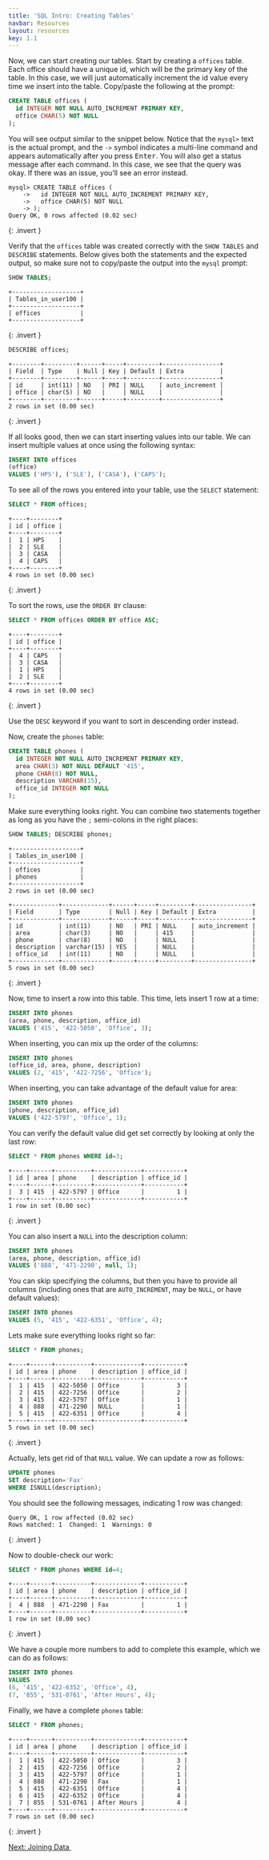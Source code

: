 ```yaml
---
title: 'SQL Intro: Creating Tables'
navbar: Resources
layout: resources
key: 1.1
---
```


Now, we can start creating our tables. Start by creating a `offices` table. Each office should have a unique id, which will be the primary key of the table. In this case, we will just automatically increment the id value every time we insert into the table. Copy/paste the following at the prompt:

```sql
CREATE TABLE offices (
  id INTEGER NOT NULL AUTO_INCREMENT PRIMARY KEY,
  office CHAR(5) NOT NULL
);
```

You will see output similar to the snippet below. Notice that the `mysql>` text is the actual prompt, and the `->` symbol indicates a multi-line command and appears automatically after you press <kbd>Enter</kbd>. You will also get a status message after each command. In this case, we see that the query was okay. If there was an issue, you’ll see an error instead.

```
mysql> CREATE TABLE offices (
    ->   id INTEGER NOT NULL AUTO_INCREMENT PRIMARY KEY,
    ->   office CHAR(5) NOT NULL
    -> );
Query OK, 0 rows affected (0.02 sec)
```
{: .invert }

Verify that the `offices` table was created correctly with the `SHOW TABLES` and `DESCRIBE` statements. Below gives both the statements and the expected output, so make sure not to copy/paste the output into the `mysql` prompt:

```sql
SHOW TABLES;
```

```
+-------------------+
| Tables_in_user100 |
+-------------------+
| offices           |
+-------------------+
```
{: .invert }

```sql
DESCRIBE offices;
```

```
+--------+---------+------+-----+---------+----------------+
| Field  | Type    | Null | Key | Default | Extra          |
+--------+---------+------+-----+---------+----------------+
| id     | int(11) | NO   | PRI | NULL    | auto_increment |
| office | char(5) | NO   |     | NULL    |                |
+--------+---------+------+-----+---------+----------------+
2 rows in set (0.00 sec)
```
{: .invert }

If all looks good, then we can start inserting values into our table. We can insert multiple values at once using the following syntax:

```sql
INSERT INTO offices
(office)
VALUES ('HPS'), ('SLE'), ('CASA'), ('CAPS');
```

To see all of the rows you entered into your table, use the `SELECT` statement:

```sql
SELECT * FROM offices;
```

```
+----+--------+
| id | office |
+----+--------+
|  1 | HPS    |
|  2 | SLE    |
|  3 | CASA   |
|  4 | CAPS   |
+----+--------+
4 rows in set (0.00 sec)
```
{: .invert }

To sort the rows, use the `ORDER BY` clause:

```sql
SELECT * FROM offices ORDER BY office ASC;
```

```
+----+--------+
| id | office |
+----+--------+
|  4 | CAPS   |
|  3 | CASA   |
|  1 | HPS    |
|  2 | SLE    |
+----+--------+
4 rows in set (0.00 sec)
```
{: .invert }

Use the `DESC` keyword if you want to sort in descending order instead.

Now, create the `phones` table:

```sql
CREATE TABLE phones (
  id INTEGER NOT NULL AUTO_INCREMENT PRIMARY KEY,
  area CHAR(3) NOT NULL DEFAULT '415',
  phone CHAR(8) NOT NULL,
  description VARCHAR(15),
  office_id INTEGER NOT NULL
);
```

Make sure everything looks right. You can combine two statements together as long as you have the `;` semi-colons in the right places:

```sql
SHOW TABLES; DESCRIBE phones;
```

```
+-------------------+
| Tables_in_user100 |
+-------------------+
| offices           |
| phones            |
+-------------------+
2 rows in set (0.00 sec)

+-------------+-------------+------+-----+---------+----------------+
| Field       | Type        | Null | Key | Default | Extra          |
+-------------+-------------+------+-----+---------+----------------+
| id          | int(11)     | NO   | PRI | NULL    | auto_increment |
| area        | char(3)     | NO   |     | 415     |                |
| phone       | char(8)     | NO   |     | NULL    |                |
| description | varchar(15) | YES  |     | NULL    |                |
| office_id   | int(11)     | NO   |     | NULL    |                |
+-------------+-------------+------+-----+---------+----------------+
5 rows in set (0.00 sec)
```
{: .invert }

Now, time to insert a row into this table. This time, lets insert 1 row at a time:

```sql
INSERT INTO phones
(area, phone, description, office_id)
VALUES ('415', '422-5050', 'Office', 3);
```

When inserting, you can mix up the order of the columns:

```sql
INSERT INTO phones
(office_id, area, phone, description)
VALUES (2, '415', '422-7256', 'Office');
```

When inserting, you can take advantage of the default value for area:

```sql
INSERT INTO phones
(phone, description, office_id)
VALUES ('422-5797', 'Office', 1);
```

You can verify the default value did get set correctly by looking at only the last row:

```sql
SELECT * FROM phones WHERE id=3;
```

```
+----+------+----------+-------------+-----------+
| id | area | phone    | description | office_id |
+----+------+----------+-------------+-----------+
|  3 | 415  | 422-5797 | Office      |         1 |
+----+------+----------+-------------+-----------+
1 row in set (0.00 sec)
```
{: .invert }

You can also insert a `NULL` into the description column:

```sql
INSERT INTO phones
(area, phone, description, office_id)
VALUES ('888', '471-2290', null, 1);
```

You can skip specifying the columns, but then you have to provide all columns (including ones that are `AUTO_INCREMENT`, may be `NULL`, or have default values):

```sql
INSERT INTO phones
VALUES (5, '415', '422-6351', 'Office', 4);
```

Lets make sure everything looks right so far:

```sql
SELECT * FROM phones;
```

```
+----+------+----------+-------------+-----------+
| id | area | phone    | description | office_id |
+----+------+----------+-------------+-----------+
|  1 | 415  | 422-5050 | Office      |         3 |
|  2 | 415  | 422-7256 | Office      |         2 |
|  3 | 415  | 422-5797 | Office      |         1 |
|  4 | 888  | 471-2290 | NULL        |         1 |
|  5 | 415  | 422-6351 | Office      |         4 |
+----+------+----------+-------------+-----------+
5 rows in set (0.00 sec)
```
{: .invert }

Actually, lets get rid of that `NULL` value. We can update a row as follows:

```sql
UPDATE phones
SET description='Fax'
WHERE ISNULL(description);
```

You should see the following messages, indicating 1 row was changed:

```
Query OK, 1 row affected (0.02 sec)
Rows matched: 1  Changed: 1  Warnings: 0
```
{: .invert }

Now to double-check our work:

```sql
SELECT * FROM phones WHERE id=4;
```

```
+----+------+----------+-------------+-----------+
| id | area | phone    | description | office_id |
+----+------+----------+-------------+-----------+
|  4 | 888  | 471-2290 | Fax         |         1 |
+----+------+----------+-------------+-----------+
1 row in set (0.00 sec)
```
{: .invert }

We have a couple more numbers to add to complete this example, which we can do as follows:

```sql
INSERT INTO phones
VALUES
(6, '415', '422-6352', 'Office', 4),
(7, '855', '531-0761', 'After Hours', 4);
```

Finally, we have a complete `phones` table:

```sql
SELECT * FROM phones;
```

```
+----+------+----------+-------------+-----------+
| id | area | phone    | description | office_id |
+----+------+----------+-------------+-----------+
|  1 | 415  | 422-5050 | Office      |         3 |
|  2 | 415  | 422-7256 | Office      |         2 |
|  3 | 415  | 422-5797 | Office      |         1 |
|  4 | 888  | 471-2290 | Fax         |         1 |
|  5 | 415  | 422-6351 | Office      |         4 |
|  6 | 415  | 422-6352 | Office      |         4 |
|  7 | 855  | 531-0761 | After Hours |         4 |
+----+------+----------+-------------+-----------+
7 rows in set (0.00 sec)
```
{: .invert }

<a href="sql-intro-joining.html" class="button is-primary"><span>Next: Joining Data</span>&nbsp;<i class="fas fa-arrow-alt-right"></i></a>
